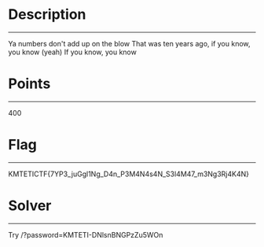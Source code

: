 # Description
-----------------
Ya numbers don't add up on the blow
That was ten years ago, if you know, you know (yeah)
If you know, you know

# Points
-----------------
400

# Flag
-----------------
KMTETICTF{7YP3_juGgl1Ng_D4n_P3M4N4s4N_S3l4M47_m3Ng3Rj4K4N}

# Solver
-----------------
Try /?password=KMTETI-DNlsnBNGPzZu5WOn